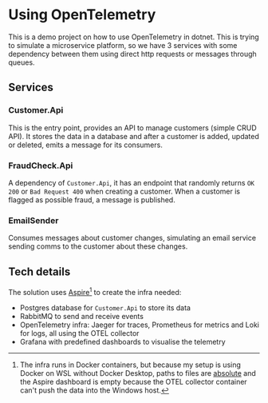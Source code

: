 # Using OpenTelemetry

This is a demo project on how to use OpenTelemetry in dotnet. This is trying to simulate a microservice platform, so we have 3 services with some dependency between them using direct http requests or messages through queues.

## Services

### Customer.Api
This is the entry point, provides an API to manage customers (simple CRUD API). It stores the data in a database and after a customer is added, updated or deleted, emits a message for its consumers.

### FraudCheck.Api
A dependency of `Customer.Api`, it has an endpoint that randomly returns `OK 200` or `Bad Request 400` when creating a customer. When a customer is flagged as possible fraud, a message is published.

### EmailSender
Consumes messages about customer changes, simulating an email service sending comms to the customer about these changes.

## Tech details
The solution uses [Aspire](https://learn.microsoft.com/en-us/dotnet/aspire/get-started/aspire-overview)[^1] to create the infra needed:
- Postgres database for `Customer.Api` to store its data
- RabbitMQ to send and receive events
- OpenTelemetry infra: Jaeger for traces, Prometheus for metrics and Loki for logs, all using the OTEL collector
- Grafana with predefined dashboards to visualise the telemetry

[^1]: The infra runs in Docker containers, but because my setup is using Docker on WSL without Docker Desktop, paths to files are [absolute](src/AppHost/Modules/Grafana.cs) and the Aspire dashboard is empty because the OTEL collector container can't push the data into the Windows host.